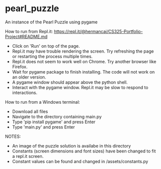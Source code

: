 # pearl_puzzle
An instance of the Pearl Puzzle using pygame

How to run from Repl.it:
https://repl.it/@hermancai/CS325-Portfolio-Project#README.md
- Click on 'Run' on top of the page.
- Repl.it may have trouble rendering the screen. Try refreshing the page or restarting the process multiple times.
- Repl.it does not seem to work well on Chrome. Try another browser like Firefox.
- Wait for pygame package to finish installing. The code will not work on an older version.
- A pygame window should appear above the python shell. 
- Interact with the pygame window. Repl.it may be slow to respond to interactions.


How to run from a Windows terminal:
- Download all files
- Navigate to the directory containing main.py
- Type 'pip install pygame' and press Enter
- Type 'main.py' and press Enter


NOTES: 
- An image of the puzzle solution is availabe in this directory
- Constants (screen dimensions and font sizes) have been changed to fit a repl.it screen.
- Constant values can be found and changed in /assets/constants.py
